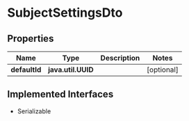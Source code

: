 

# SubjectSettingsDto


## Properties

Name | Type | Description | Notes
------------ | ------------- | ------------- | -------------
**defaultId** | **java.util.UUID** |  |  [optional]


## Implemented Interfaces

* Serializable


